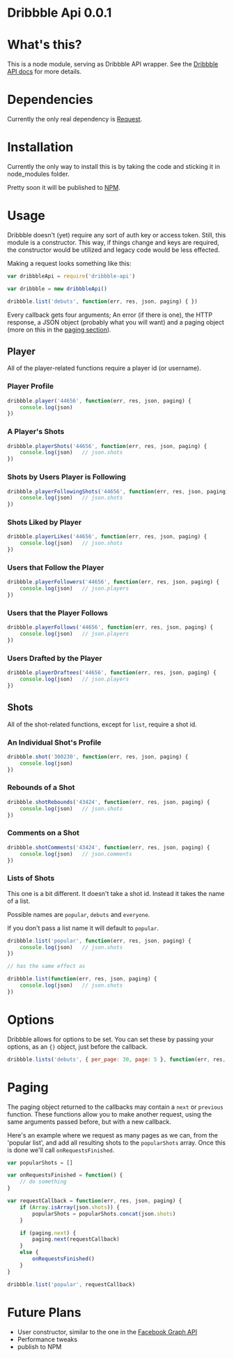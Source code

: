 Dribbble Api 0.0.1
==================


# What's this?

This is a node module, serving as Dribbble API wrapper. See the [Dribbble API docs](http://dribbble.com/api/) for more details.


# Dependencies

Currently the only real dependency is [Request](https://github.com/mikeal/request).


# Installation

Currently the only way to install this is by taking the code and sticking it in node_modules folder. 

Pretty soon it will be published to [NPM](http://npmjs.org/).


# Usage

Dribbble doesn't (yet) require any sort of auth key or access token. Still, this module is a constructor. This way, if things change and keys are required, the constructor would be utilized and legacy code would be less effected.

Making a request looks something like this:

```js
var dribbbleApi = require('dribbble-api')

var dribbble = new dribbbleApi()

dribbble.list('debuts', function(err, res, json, paging) { })
```

Every callback gets four arguments; An error (if there is one), the HTTP response, a JSON object (probably what you will want) and a paging object (more on this in the [paging section](#paging)).


## Player

All of the player-related functions require a player id (or username).

### Player Profile

```js
dribbble.player('44656', function(err, res, json, paging) {
	console.log(json)
})
```

### A Player's Shots

```js
dribbble.playerShots('44656', function(err, res, json, paging) {
	console.log(json)	// json.shots
})
```

### Shots by Users Player is Following

```js
dribbble.playerFollowingShots('44656', function(err, res, json, paging) {
	console.log(json)	// json.shots
})
```

### Shots Liked by Player

```js
dribbble.playerLikes('44656', function(err, res, json, paging) {
	console.log(json)	// json.shots
})
```

### Users that Follow the Player

```js
dribbble.playerFollowers('44656', function(err, res, json, paging) {
	console.log(json)	// json.players
})
```

### Users that the Player Follows

```js
dribbble.playerFollows('44656', function(err, res, json, paging) {
	console.log(json)	// json.players
})
```

### Users Drafted by the Player

```js
dribbble.playerDraftees('44656', function(err, res, json, paging) {
	console.log(json)	// json.players
})
```


## Shots

All of the shot-related functions, except for `list`, require a shot id.

### An Individual Shot's Profile

```js
dribbble.shot('300230', function(err, res, json, paging) {
	console.log(json)
})
```

### Rebounds of a Shot

```js
dribbble.shotRebounds('43424', function(err, res, json, paging) {
	console.log(json) 	// json.shots
})
```

### Comments on a Shot

```js
dribbble.shotComments('43424', function(err, res, json, paging) {
	console.log(json) 	// json.comments
})
```

### Lists of Shots

This one is a bit different. It doesn't take a shot id. Instead it takes the name of a list.

Possible names are `popular`, `debuts` and `everyone`. 

If you don't pass a list name it will default to `popular`.

```js
dribbble.list('popular', function(err, res, json, paging) {
	console.log(json) 	// json.shots
})

// has the same effect as

dribbble.list(function(err, res, json, paging) {
	console.log(json) 	// json.shots
})
```


# Options

Dribbble allows for options to be set. You can set these by passing your options, as an `{}` object, just before the callback.

```js
dribbble.lists('debuts', { per_page: 30, page: 5 }, function(err, res, json, paging) { })
```


# Paging

The paging object returned to the callbacks may contain a `next` or `previous` function. These functions allow you to make another request, using the same arguments passed before, but with a new callback.

Here's an example where we request as many pages as we can, from the 'popular list', and add all resulting shots to the `popularShots` array.
Once this is done we'll call `onRequestsFinished`.

```js
var popularShots = []

var onRequestsFinished = function() {
	// do something
}

var requestCallback = function(err, res, json, paging) {
	if (Array.isArray(json.shots)) {
		popularShots = popularShots.concat(json.shots)
	}

	if (paging.next) {
		paging.next(requestCallback)
	}
	else {
		onRequestsFinished()
	}
}

dribbble.list('popular', requestCallback)
```

# Future Plans

* User constructor, similar to the one in the [Facebook Graph API](https://github.com/tmarshall/Facebook-Graph-API#using-the-user-object)
* Performance tweaks
* publish to NPM